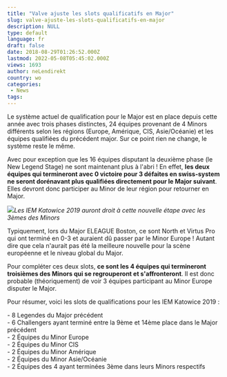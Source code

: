```yaml
---
title: "Valve ajuste les slots qualificatifs en Major"
slug: valve-ajuste-les-slots-qualificatifs-en-major
description: NULL
type: default
language: fr
draft: false
date: 2018-08-29T01:26:52.000Z
lastmod: 2022-05-08T05:45:02.000Z
views: 1693
author: neLendirekt
country: wo
categories:
 - News
tags:
---
```

Le système actuel de qualification pour le Major est en place depuis cette année avec trois phases distinctes, 24 équipes provenant de 4 Minors différents selon les régions (Europe, Amérique, CIS, Asie/Océanie) et les équipes qualifiées du précédent major. Sur ce point rien ne change, le système reste le même.

Avec pour exception que les 16 équipes disputant la deuxième phase (le New Legend Stage) ne sont maintenant plus à l'abri ! En effet, **les deux équipes qui termineront avec 0 victoire pour 3 défaites en swiss-system ne seront dorénavant plus qualifiées directement pour le Major suivant**. Elles devront donc participer au Minor de leur région pour retourner en Major. 

![](https://flickshot-ue.s3.eu-west-2.amazonaws.com/flickshot/article/5b85dd3a6e3c6/images/OOoNfJjXapUj8BEoYTgzyVtpq6rO58YTeCBJ0P4a.jpeg)_Les IEM Katowice 2019 auront droit à cette nouvelle étape avec les 3èmes des Minors_

Typiquement, lors du Major ELEAGUE Boston, ce sont North et Virtus Pro qui ont terminé en 0-3 et auraient dû passer par le Minor Europe ! Autant dire que cela n'aurait pas été la meilleure nouvelle pour la scène européenne et le niveau global du Major. 

Pour compléter ces deux slots, **ce sont les 4 équipes qui termineront troisièmes des Minors qui se regrouperont et s'affronteront**. Il est donc probable (théoriquement) de voir 3 équipes participant au Minor Europe disputer le Major.

Pour résumer, voici les slots de qualifications pour les IEM Katowice 2019 :

\- 8 Legendes du Major précédent  
\- 6 Challengers ayant terminé entre la 9ème et 14ème place dans le Major précédent  
\- 2 Équipes du Minor Europe  
\- 2 Équipes du Minor CIS  
\- 2 Équipes du Minor Amérique  
\- 2 Équipes du Minor Asie/Océanie  
\- 2 Équipes des 4 ayant terminées 3ème dans leurs Minors respectifs
